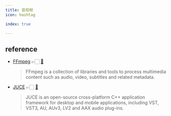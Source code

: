 ```yaml
---
title: 音视频
icon: hashtag

index: true

---
```


## reference

- [FFmpeg](https://ffmpeg.org/)  👉🏻 [🐙](https://github.com/FFmpeg/FFmpeg)
    > FFmpeg is a collection of libraries and tools to process multimedia content such as audio, video, subtitles and related metadata.
- [JUCE](https://juce.com/) 👉🏻 [🐙](https://github.com/juce-framework/JUCE)
    > JUCE is an open-source cross-platform C++ application framework for desktop and mobile applications, including VST, VST3, AU, AUv3, LV2 and AAX audio plug-ins.
    